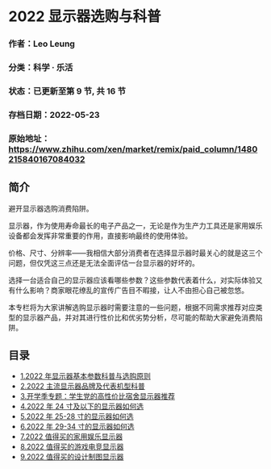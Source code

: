 # 2022 显示器选购与科普

### 作者：Leo Leung

### 分类：科学 · 乐活

### 状态：已更新至第 9 节, 共 16 节

### 存档日期：2022-05-23

### 原始地址：https://www.zhihu.com/xen/market/remix/paid_column/1480215840167084032


## 简介
避开显示器选购消费陷阱。


显示器，作为使用寿命最长的电子产品之一，无论是作为生产力工具还是家用娱乐设备都会发挥非常重要的作用，直接影响最终的使用体验。


价格、尺寸、分辨率——我相信大部分消费者在选择显示器时最关心的就是这三个问题，但仅凭这三点还是无法全面评估一台显示器的好坏的。


选择一台适合自己的显示器应该看哪些参数？这些参数代表着什么，对实际体验又有什么影响？商家眼花缭乱的宣传广告目不暇接，让人不由担心自己被忽悠。


本专栏将为大家讲解选购显示器时需要注意的一些问题，根据不同需求推荐对应类型的显示器产品，并对其进行性价比和优劣势分析，尽可能的帮助大家避免消费陷阱。




## 目录
- [1.2022 年显示器基本参数科普与选购原则](1.2022%20年显示器基本参数科普与选购原则.md)
- [2.2022 主流显示器品牌及代表机型科普](2.2022%20主流显示器品牌及代表机型科普.md)
- [3.开学季专题：学生党的高性价比宿舍显示器推荐](3.开学季专题：学生党的高性价比宿舍显示器推荐.md)
- [4.2022 年 24 寸及以下的显示器如何选](4.2022%20年%2024%20寸及以下的显示器如何选.md)
- [5.2022 年 25-28 寸的显示器如何选](5.2022%20年%2025-28%20寸的显示器如何选.md)
- [6.2022 年 29-34 寸的显示器如何选](6.2022%20年%2029-34%20寸的显示器如何选.md)
- [7.2022 值得买的家用娱乐显示器](7.2022%20值得买的家用娱乐显示器.md)
- [8.2022 值得买的游戏电竞显示器](8.2022%20值得买的游戏电竞显示器.md)
- [9.2022 值得买的设计制图显示器](9.2022%20值得买的设计制图显示器.md)